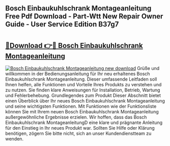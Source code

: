 ## Bosch Einbaukuhlschrank Montageanleitung Free Pdf Download - Part-Wtt New Repair Owner Guide - User Service Edition B37g7

# <h2><a href="http://df6l8im.blite.top/?on=Bosch+Einbaukuhlschrank+Montageanleitung">🔗Download 👉🔴 Bosch Einbaukuhlschrank Montageanleitung</a></h2>

[![Bosch Einbaukuhlschrank Montageanleitung new download](https://i.imgur.com/lujVjoI.png)](http://df6l8im.blite.top/?on=Bosch+Einbaukuhlschrank+Montageanleitung)
Grüße und willkommen in der Bedienungsanleitung für Ihr neu erhaltenes Bosch Einbaukuhlschrank Montageanleitung. Dieser umfassende Leitfaden soll Ihnen helfen, alle Funktionen und Vorteile Ihres Produkts zu verstehen und zu nutzen. Sie finden klare Anweisungen für Installation, Betrieb, Wartung und Fehlerbehebung. Grundlegendes zum Produkt Dieser Abschnitt bietet einen Überblick über Ihr neues Bosch Einbaukuhlschrank Montageanleitung und seine wichtigsten Funktionen. Mit Funktionen wie der Funktionsliste können Sie mit Ihrem neuen Bosch Einbaukuhlschrank Montageanleitung außergewöhnliche Ergebnisse erzielen. Wir hoffen, dass das Bosch Einbaukuhlschrank MontageanleitungD eine klare und prägnante Anleitung für den Einstieg in Ihr neues Produkt war. Sollten Sie Hilfe oder Klärung benötigen, zögern Sie bitte nicht, sich an unser Kundendienstteam zu wenden.
